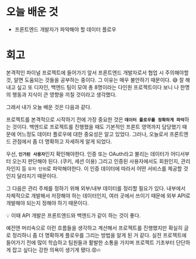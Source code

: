 # 오늘 배운 것 

* 프론트엔드 개발자가 파악해야 할 데이터 플로우  

# 회고

본격적인 파이널 프로젝트에 들어가기 앞서 프론트엔드 개발자로서 협업 시 주의해야할 것, 알면 도움되는 것들을 공부하는 중이다. 그 이유는 매우 불안하기 때문이다. 😅
잘 해내고 싶고 또 디자인, 백엔드 팀이 모여 총 8명이라는 다인원 프로젝트이다 보니 나 한명의 행동과 지식이 큰 영향을 끼칠 것이라고 생각했다. 

그래서 내가 오늘 배운 것은 다음과 같다.

프로젝트를 본격적으로 시작하기 전에 가장 중요한 것은 <b>`데이터 플로우를 정확하게 파악`</b>하는 것이다. 백엔드로 프로젝트를 진행했을 때도 기본적인 프론트 영역까지
담당했기 때문에 어느정도 데이터 플로우에 대한 중요성은 알고 있었다. 그러나, 오늘로서 프론트엔드 관점에서 좀 더 명확하고 자세하게 알게 되었다.

우선, <b>`인가된 사용자`</b>인지 확인해야한다. 인증 또는 OAuth라고 불리는 데이터가 어디서부터 오는지 판단해야 된다. (쿠키, 세션 이용)
그리고 인증된 사용자에서도 회원인지, 관리자인지 등 `유저 단위`로 파악해야한다. 이 인증 데이터에 따라서 어떤 서비스를 제공할 것인지 달라지기 때문이다.

그 다음은 관리 주체를 정하기 위해 외부/내부 데이터를 정리할 필요가 있다. 내부에서 자체적으로 개발해서 저장해야 하는 데이터인지, 여러 곳에서 쓰이기 때문에 
외부 API로 개발해야 되는지 정해야 하기 때문이다.

💡 이때 API 개발은 프론트엔드와 백엔드가 같이 하는 것이 좋다.

예전엔 머리속으로 이런 흐름들을 생각하고 계산해서 프로젝트를 진행했지만 확실히 글로 정리하니 좀 더 명확하게 플로우를 그리는 방법을 알게 된 거 같다.
실전 프로젝트에 들어가기 전에 많이 학습하고 팀원들과 활발한 소통을 가지며 프로젝트 기초부터 단단하게 잡고 싶다는 강한 의욕이 생기게 됐다.😡🔥
